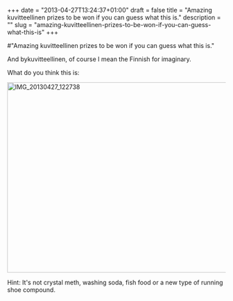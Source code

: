 +++
date = "2013-04-27T13:24:37+01:00"
draft = false
title = "Amazing kuvitteellinen prizes to be won if you can guess what this is."
description = ""
slug = "amazing-kuvitteellinen-prizes-to-be-won-if-you-can-guess-what-this-is"
+++

#"Amazing kuvitteellinen prizes to be won if you can guess what this is."

And bykuvitteellinen, of course I mean the Finnish for imaginary.

What do you think this is:

<a href="https://s3-eu-west-1.amazonaws.com/conoroneill.net/wp-content/uploads/2013/04/IMG_20130427_122738.jpg"><img class="aligncenter size-large wp-image-1006" alt="IMG_20130427_122738" src="https://s3-eu-west-1.amazonaws.com/conoroneill.net/wp-content/uploads/2013/04/IMG_20130427_122738-1024x768.jpg" width="584" height="438" /></a>

Hint: It's not crystal meth, washing soda, fish food or a new type of running shoe compound.

&nbsp;